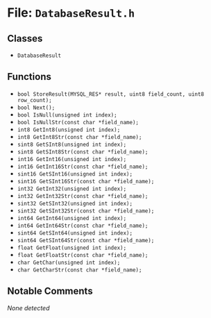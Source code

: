 # File: `DatabaseResult.h`

## Classes

- `DatabaseResult`

## Functions

- `bool StoreResult(MYSQL_RES* result, uint8 field_count, uint8 row_count);`
- `bool Next();`
- `bool IsNull(unsigned int index);`
- `bool IsNullStr(const char *field_name);`
- `int8 GetInt8(unsigned int index);`
- `int8 GetInt8Str(const char *field_name);`
- `sint8 GetSInt8(unsigned int index);`
- `sint8 GetSInt8Str(const char *field_name);`
- `int16 GetInt16(unsigned int index);`
- `int16 GetInt16Str(const char *field_name);`
- `sint16 GetSInt16(unsigned int index);`
- `sint16 GetSInt16Str(const char *field_name);`
- `int32 GetInt32(unsigned int index);`
- `int32 GetInt32Str(const char *field_name);`
- `sint32 GetSInt32(unsigned int index);`
- `sint32 GetSInt32Str(const char *field_name);`
- `int64 GetInt64(unsigned int index);`
- `int64 GetInt64Str(const char *field_name);`
- `sint64 GetSInt64(unsigned int index);`
- `sint64 GetSInt64Str(const char *field_name);`
- `float GetFloat(unsigned int index);`
- `float GetFloatStr(const char *field_name);`
- `char GetChar(unsigned int index);`
- `char GetCharStr(const char *field_name);`

## Notable Comments

_None detected_
